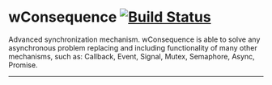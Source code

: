 # wConsequence [![Build Status](https://travis-ci.org/Wandalen/wConsequence.svg?branch=master)](https://travis-ci.org/Wandalen/wConsequence)

Advanced synchronization mechanism. wConsequence is able to solve any asynchronous problem replacing and including functionality of many other mechanisms, such as: Callback, Event, Signal, Mutex, Semaphore, Async, Promise.

_ _ _




























































